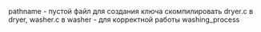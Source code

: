 pathname - пустой файл для создания ключа
скомпилировать dryer.c в dryer, washer.c в  washer - для корректной работы washing_process
